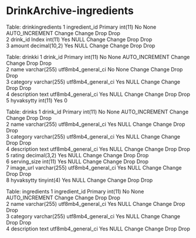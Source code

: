 # DrinkArchive-ingredients
 Table: drinkingredients
 1	ingredient_id Primary	int(11)			No	None		AUTO_INCREMENT	Change Change	Drop Drop	
	2	drink_id Index	int(11)			Yes	NULL			Change Change	Drop Drop	
	3	amount	decimal(10,2)			Yes	NULL			Change Change	Drop Drop	
 
Table: drinkki
 1	drink_id Primary	int(11)			No	None		AUTO_INCREMENT	Change Change	Drop Drop	
	2	name	varchar(255)	utf8mb4_general_ci		No	None			Change Change	Drop Drop	
	3	category	varchar(255)	utf8mb4_general_ci		Yes	NULL			Change Change	Drop Drop	
	4	description	text	utf8mb4_general_ci		Yes	NULL			Change Change	Drop Drop	
	5	hyvaksytty	int(11)			Yes	0		
 
 Table: drinks
 	1	drink_id Primary	int(11)			No	None		AUTO_INCREMENT	Change Change	Drop Drop	
	2	name	varchar(255)	utf8mb4_general_ci		Yes	NULL			Change Change	Drop Drop	
	3	category	varchar(255)	utf8mb4_general_ci		Yes	NULL			Change Change	Drop Drop	
	4	description	text	utf8mb4_general_ci		Yes	NULL			Change Change	Drop Drop	
	5	rating	decimal(3,2)			Yes	NULL			Change Change	Drop Drop	
	6	serving_size	int(11)			Yes	NULL			Change Change	Drop Drop	
	7	image_url	varchar(255)	utf8mb4_general_ci		Yes	NULL			Change Change	Drop Drop	
	8	hyvaksytty	tinyint(4)			Yes	NULL			Change Change	Drop Drop	


Table: ingredients
 	1	ingredient_id Primary	int(11)			No	None		AUTO_INCREMENT	Change Change	Drop Drop	
	2	name	varchar(255)	utf8mb4_general_ci		Yes	NULL			Change Change	Drop Drop	
	3	category	varchar(255)	utf8mb4_general_ci		Yes	NULL			Change Change	Drop Drop	
	4	description	text	utf8mb4_general_ci		Yes	NULL			Change Change	Drop Drop	


